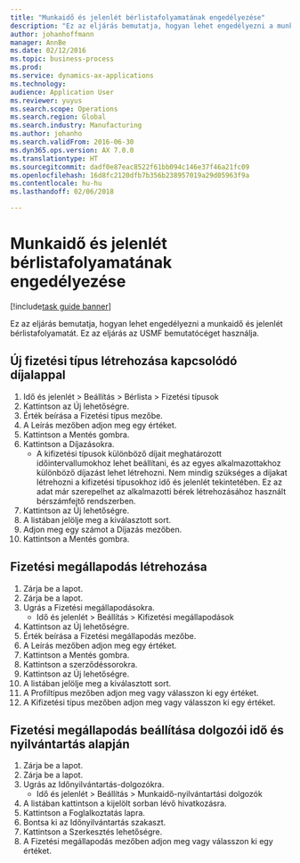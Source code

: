 ```yaml
---
title: "Munkaidő és jelenlét bérlistafolyamatának engedélyezése"
description: "Ez az eljárás bemutatja, hogyan lehet engedélyezni a munkaidő és jelenlét bérlistafolyamatát."
author: johanhoffmann
manager: AnnBe
ms.date: 02/12/2016
ms.topic: business-process
ms.prod: 
ms.service: dynamics-ax-applications
ms.technology: 
audience: Application User
ms.reviewer: yuyus
ms.search.scope: Operations
ms.search.region: Global
ms.search.industry: Manufacturing
ms.author: johanho
ms.search.validFrom: 2016-06-30
ms.dyn365.ops.version: AX 7.0.0
ms.translationtype: HT
ms.sourcegitcommit: dadf0e87eac8522f61bb094c146e37f46a21fc09
ms.openlocfilehash: 16d8fc2120dfb7b356b238957019a29d05963f9a
ms.contentlocale: hu-hu
ms.lasthandoff: 02/06/2018

---
```

# <a name="enable-the-payroll-process-for-time-and-attendance"></a>Munkaidő és jelenlét bérlistafolyamatának engedélyezése

[!include[task guide banner](../../includes/task-guide-banner.md)]

Ez az eljárás bemutatja, hogyan lehet engedélyezni a munkaidő és jelenlét bérlistafolyamatát. Ez az eljárás az USMF bemutatócéget használja.


## <a name="create-a-pay-type-with-a-related-pay-rate"></a>Új fizetési típus létrehozása kapcsolódó díjalappal
1. Idő és jelenlét > Beállítás > Bérlista > Fizetési típusok
2. Kattintson az Új lehetőségre.
3. Érték beírása a Fizetési típus mezőbe.
4. A Leírás mezőben adjon meg egy értéket.
5. Kattintson a Mentés gombra.
6. Kattintson a Díjazásokra.
    * A kifizetési típusok különböző díjait meghatározott időintervallumokhoz lehet beállítani, és az egyes alkalmazottakhoz különböző díjazást lehet létrehozni. Nem mindig szükséges a díjakat létrehozni a kifizetési típusokhoz idő és jelenlét tekintetében. Ez az adat már szerepelhet az alkalmazotti bérek létrehozásához használt bérszámfejtő rendszerben.  
7. Kattintson az Új lehetőségre.
8. A listában jelölje meg a kiválasztott sort.
9. Adjon meg egy számot a Díjazás mezőben.
10. Kattintson a Mentés gombra.

## <a name="create-a-pay-agreement"></a>Fizetési megállapodás létrehozása
1. Zárja be a lapot.
2. Zárja be a lapot.
3. Ugrás a Fizetési megállapodásokra.
    * Idő és jelenlét > Beállítás > Kifizetési megállapodások  
4. Kattintson az Új lehetőségre.
5. Érték beírása a Fizetési megállapodás mezőbe.
6. A Leírás mezőben adjon meg egy értéket.
7. Kattintson a Mentés gombra.
8. Kattintson a szerződéssorokra.
9. Kattintson az Új lehetőségre.
10. A listában jelölje meg a kiválasztott sort.
11. A Profiltípus mezőben adjon meg vagy válasszon ki egy értéket.
12. A Kifizetési típus mezőben adjon meg vagy válasszon ki egy értéket.

## <a name="set-up-pay-agreement-for-time-and-registration-worker"></a>Fizetési megállapodás beállítása dolgozói idő és nyilvántartás alapján
1. Zárja be a lapot.
2. Zárja be a lapot.
3. Ugrás az Időnyilvántartás-dolgozókra.
    * Idő és jelenlét > Beállítás > Munkaidő-nyilvántartási dolgozók  
4. A listában kattintson a kijelölt sorban lévő hivatkozásra.
5. Kattintson a Foglalkoztatás lapra.
6. Bontsa ki az Időnyilvántartás szakaszt.
7. Kattintson a Szerkesztés lehetőségre.
8. A Fizetési megállapodás mezőben adjon meg vagy válasszon ki egy értéket.

